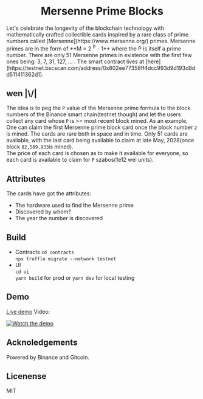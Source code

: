 <h1 align="center"> Mersenne Prime Blocks</h1>  
Let's celebrate the longevity of the blockchain technology with mathematically crafted collectible cards inspired by a rare class of prime numbers called [Mersenne](https://www.mersenne.org/) primes.
Mersenne primes are in the form of **M = 2 <sup>P</sup> - 1** where the P is itself a prime number. There are only 51 Mersenne primes in existence with the first few ones being:  3, 7, 31, 127, ... .  
The smart contract lives at [here](https://testnet.bscscan.com/address/0x802ee77358ff4dcc993d9d193d8dd511411362d1).  

## wen |\\/|
The idea is to peg the `P` value of the Mersenne prime formula to the block numbers of the Binance smart chain(testnet though) and let the users collect any card whose `P` is >= most recent block mined. As an example, One can claim the first Mersenne prime block card once the block number `2` is mined. The cards are rare both in space and in time. Only 51 cards are available, with the last card being available to claim at late May, 2028(once block `82,589,933`is mined).  
The price of each card is chosen as to make it available for everyone, so each card is available to claim for `P` szabos(1e12 wei units).

## Attributes  
The cards have got the attributes:  
- The hardware used to find the Mersenne prime  
- Discovered by whom?
- The year the number is discovered


## Build  
- Contracts
  `cd contracts`  
  `npx truffle migrate --network testnet`  
- UI  
  `cd ui`  
  `yarn build` for prod or `yarn dev` for local testing  

## Demo
[Live demo](https://siasky.net/_A0KyWspY3dK9E-QiCM4S-v1uSJZ22en7cvvb6Vbi4hG5g/)
Video:  
<p align="center">

[![Watch the demo](https://img.youtube.com/vi/ap9jBFzb6nE/maxresdefault.jpg)](https://www.youtube.com/watch?v=ap9jBFzb6nE)
</p> 

## Acknoledgements
Powered by Binance and Gitcoin.

## Licenense
MIT
